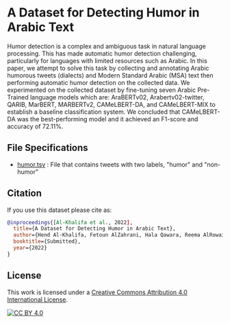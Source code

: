# A Dataset for Detecting Humor in Arabic Text 
Humor detection is a complex and ambiguous task in natural language processing. This has made automatic humor detection challenging, particularly for languages with limited resources such as Arabic. In this paper, we attempt to solve this task by collecting and annotating Arabic humorous tweets (dialects) and Modern Standard Arabic (MSA) text then performing automatic humor detection on the collected data. We experimented on the collected dataset by fine-tuning seven Arabic Pre-Trained language models which are: AraBERTv02, Arabertv02-twitter, QARIB, MarBERT, MARBERTv2, CAMeLBERT-DA, and CAMeLBERT-MIX to establish a baseline classification system. We concluded that CAMeLBERT-DA was the best-performing model and it achieved an F1-score and accuracy of 72.11%.


## File Specifications
- [humor.tsv](https://github.com/iwan-rg/Arabic-Humor/blob/main/humor.tsv) : File that contains tweets with two labels, "humor" and "non-humor"

## Citation
If you use this dataset please cite as:
```bibtex
@inproceedings{[Al-Khalifa et al., 2022],
  title={A Dataset for Detecting Humor in Arabic Text},
  author={Hend Al-Khalifa, Fetoun AlZahrani, Hala Qawara, Reema AlRowais, Sawsan Alowa  and Luluh AlDhubayi},
  booktitle={Submitted},
  year={2022}
}
```
## License

This work is licensed under a
[Creative Commons Attribution 4.0 International License][cc-by].

[![CC BY 4.0][cc-by-image]][cc-by]

[cc-by]: http://creativecommons.org/licenses/by/4.0/
[cc-by-image]: https://i.creativecommons.org/l/by/4.0/88x31.png
[cc-by-shield]: https://img.shields.io/badge/License-CC%20BY%204.0-lightgrey.svg.
